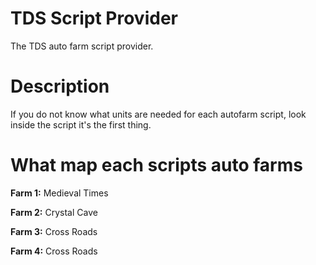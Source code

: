 # TDS Script Provider
The TDS auto farm script provider.

# Description
If you do not know what units are needed for each autofarm script, look inside the script it's the first thing.

# What map each scripts auto farms

**Farm 1:** Medieval Times

**Farm 2:** Crystal Cave

**Farm 3:** Cross Roads

**Farm 4:** Cross Roads
